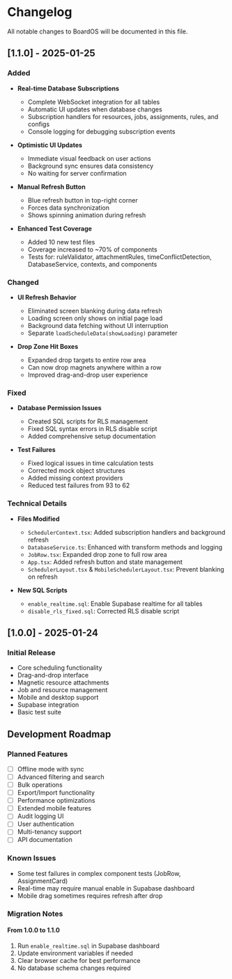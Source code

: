 # Changelog

All notable changes to BoardOS will be documented in this file.

## [1.1.0] - 2025-01-25

### Added
- **Real-time Database Subscriptions**
  - Complete WebSocket integration for all tables
  - Automatic UI updates when database changes
  - Subscription handlers for resources, jobs, assignments, rules, and configs
  - Console logging for debugging subscription events

- **Optimistic UI Updates**
  - Immediate visual feedback on user actions
  - Background sync ensures data consistency
  - No waiting for server confirmation

- **Manual Refresh Button**
  - Blue refresh button in top-right corner
  - Forces data synchronization
  - Shows spinning animation during refresh

- **Enhanced Test Coverage**
  - Added 10 new test files
  - Coverage increased to ~70% of components
  - Tests for: ruleValidator, attachmentRules, timeConflictDetection, DatabaseService, contexts, and components

### Changed
- **UI Refresh Behavior**
  - Eliminated screen blanking during data refresh
  - Loading screen only shows on initial page load
  - Background data fetching without UI interruption
  - Separate `loadScheduleData(showLoading)` parameter

- **Drop Zone Hit Boxes**
  - Expanded drop targets to entire row area
  - Can now drop magnets anywhere within a row
  - Improved drag-and-drop user experience

### Fixed
- **Database Permission Issues**
  - Created SQL scripts for RLS management
  - Fixed SQL syntax errors in RLS disable script
  - Added comprehensive setup documentation

- **Test Failures**
  - Fixed logical issues in time calculation tests
  - Corrected mock object structures
  - Added missing context providers
  - Reduced test failures from 93 to 62

### Technical Details
- **Files Modified**
  - `SchedulerContext.tsx`: Added subscription handlers and background refresh
  - `DatabaseService.ts`: Enhanced with transform methods and logging
  - `JobRow.tsx`: Expanded drop zone to full row area
  - `App.tsx`: Added refresh button and state management
  - `SchedulerLayout.tsx` & `MobileSchedulerLayout.tsx`: Prevent blanking on refresh

- **New SQL Scripts**
  - `enable_realtime.sql`: Enable Supabase realtime for all tables
  - `disable_rls_fixed.sql`: Corrected RLS disable script

## [1.0.0] - 2025-01-24

### Initial Release
- Core scheduling functionality
- Drag-and-drop interface
- Magnetic resource attachments
- Job and resource management
- Mobile and desktop support
- Supabase integration
- Basic test suite

## Development Roadmap

### Planned Features
- [ ] Offline mode with sync
- [ ] Advanced filtering and search
- [ ] Bulk operations
- [ ] Export/Import functionality
- [ ] Performance optimizations
- [ ] Extended mobile features
- [ ] Audit logging UI
- [ ] User authentication
- [ ] Multi-tenancy support
- [ ] API documentation

### Known Issues
- Some test failures in complex component tests (JobRow, AssignmentCard)
- Real-time may require manual enable in Supabase dashboard
- Mobile drag sometimes requires refresh after drop

### Migration Notes

#### From 1.0.0 to 1.1.0
1. Run `enable_realtime.sql` in Supabase dashboard
2. Update environment variables if needed
3. Clear browser cache for best performance
4. No database schema changes required